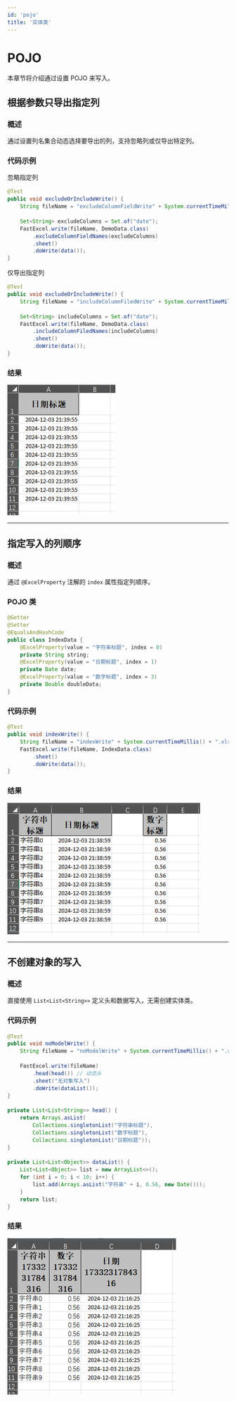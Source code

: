 ```yaml
---
id: 'pojo'
title: '实体类'
---
```


# POJO

本章节将介绍通过设置 POJO 来写入。

## 根据参数只导出指定列

### 概述

通过设置列名集合动态选择要导出的列，支持忽略列或仅导出特定列。

### 代码示例

忽略指定列

```java
@Test
public void excludeOrIncludeWrite() {
    String fileName = "excludeColumnFieldWrite" + System.currentTimeMillis() + ".xlsx";

    Set<String> excludeColumns = Set.of("date");
    FastExcel.write(fileName, DemoData.class)
        .excludeColumnFieldNames(excludeColumns)
        .sheet()
        .doWrite(data());
}
```

仅导出指定列

```java
@Test
public void excludeOrIncludeWrite() {
    String fileName = "includeColumnFiledWrite" + System.currentTimeMillis() + ".xlsx";

    Set<String> includeColumns = Set.of("date");
    FastExcel.write(fileName, DemoData.class)
        .includeColumnFiledNames(includeColumns)
        .sheet()
        .doWrite(data());
}
```

### 结果

![img](/img/docs/write/excludeOrIncludeWrite.png)

---

## 指定写入的列顺序

### 概述

通过 `@ExcelProperty` 注解的 `index` 属性指定列顺序。

### POJO 类

```java
@Getter
@Setter
@EqualsAndHashCode
public class IndexData {
    @ExcelProperty(value = "字符串标题", index = 0)
    private String string;
    @ExcelProperty(value = "日期标题", index = 1)
    private Date date;
    @ExcelProperty(value = "数字标题", index = 3)
    private Double doubleData;
}
```

### 代码示例

```java
@Test
public void indexWrite() {
    String fileName = "indexWrite" + System.currentTimeMillis() + ".xlsx";
    FastExcel.write(fileName, IndexData.class)
        .sheet()
        .doWrite(data());
}
```

### 结果

![img](/img/docs/write/indexWrite.png)

---

## 不创建对象的写入

### 概述

直接使用 `List<List<String>>` 定义头和数据写入，无需创建实体类。

### 代码示例

```java
@Test
public void noModelWrite() {
    String fileName = "noModelWrite" + System.currentTimeMillis() + ".xlsx";

    FastExcel.write(fileName)
        .head(head()) // 动态头
        .sheet("无对象写入")
        .doWrite(dataList());
}

private List<List<String>> head() {
    return Arrays.asList(
        Collections.singletonList("字符串标题"),
        Collections.singletonList("数字标题"),
        Collections.singletonList("日期标题"));
}

private List<List<Object>> dataList() {
    List<List<Object>> list = new ArrayList<>();
    for (int i = 0; i < 10; i++) {
        list.add(Arrays.asList("字符串" + i, 0.56, new Date()));
    }
    return list;
}
```

### 结果

![img](/img/docs/write/noModelWrite.png)
